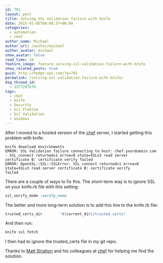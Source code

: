```yaml
---
id: 701
layout: post
title: Solving SSL Validation failure with knife
date: 2015-01-05T08:00:37+00:00
categories: 
  - automation
  - chef
author_name: Michael
author_url: /author/michael
author_avatar: michael
show_avatar: false
read_time: 10
feature_image: feature-solving-ssl-validation-failure-with-knife 
show_related_posts: true 
guid: http://hedge-ops.com/?p=701
permalink: /solving-ssl-validation-failure-with-knife/
dsq_thread_id:
  - 3377207670
tags:
  - chef
  - knife
  - Security
  - Ssl Problem
  - Ssl Validation
  - windows
---
```

After I moved to a hosted version of the [chef](http://chef.io) server, I started getting this problem with knife:

```
knife download environments
ERROR: SSL Validation failure connecting to host: chef.yourdomain.com - SSL_connect returned=1 errno=0 state=SSLv3 read server
certificate B: certificate verify failed
ERROR: OpenSSL::SSL::SSLError: SSL_connect returned=1 errno=0 state=SSLv3 read server certificate B: certificate verify
failed
```

There are a couple of ways to fix this. <!--more-->The short-term way is to ignore SSL on your knife.rb file with this setting:

```ruby
ssl_verify_mode :verify_none
```

The better and more long-term solution is to add this line to the knife.rb file:

```ruby
trusted_certs_dir        "#{current_dir}/trusted_certs"
```

And then run:

```bash
knife ssl fetch
```

I then had to ignore the trusted_certs file in my git repo.

Thanks to [Matt Stratton](http://www.mattstratton.com/) and his colleagues at [chef](http://chef.io) for helping me find the solution.